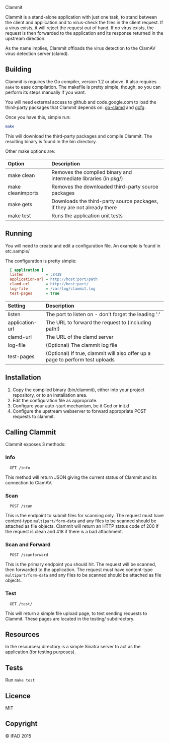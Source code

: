 Clammit

Clammit is a stand-alone application with just one task, to stand between
the client and application and to virus-check the files in the client request.
If a virus exists, it will reject the request out of hand. If no virus exists,
the request is then forwarded to the application and its response returned in
the upstream direction.

As the name implies, Clammit offloads the virus detection to the ClamAV virus
detection server (clamd).

## Building
Clammit is requires the Go compiler, version 1.2 or above. It also requires ```make```
to ease compilation. The makefile is pretty simple, though, so you can perform its
steps manually if you want.

You will need external access to github and code.google.com to load the
third-party packages that Clammit depends on: [go-clamd][] and [gcfg][].

Once you have this, simple run:
```sh
make
```
This will download the third-party packages and compile Clammit. The resulting
binary is found in the bin directory.

Other make options are:

Option            | Description
:-----------------| :------------------------------------------------------------------------
make clean        | Removes the compiled binary and intermediate libraries (in pkg/)
make cleanimports | Removes the downloaded third-party source packages
make gets         | Downloads the third-party source packages, if they are not already there
make test         | Runs the application unit tests

## Running

You will need to create and edit a configuration file. An example is found in etc.sample/

The configuration is pretty simple:

```ini
  [ application ]
  listen          = :8438
  application-url = http://host:port/path
  clamd-url       = http://host:port/
  log-file        = /var/log/clammit.log
  test-pages      = true
```

Setting         | Description
:---------------| :-----------------------------------------------------------------------------
listen          | The port to listen on - don't forget the leading ':'
application-url | The URL to forward the request to (including path!)
clamd-url       | The URL of the clamd server
log-file        | (Optional) The clammit log file
test-pages      | (Optional) If true, clammit will also offer up a page to perform test uploads

## Installation

1. Copy the compiled binary (bin/clammit), either into your project repository, or to an installation area.
2. Edit the configuration file as appropriate.
3. Configure your auto-start mechanism, be it God or init.d
4. Configure the upstream webserver to forward appropriate POST requests to clammit.

## Calling Clammit

Clammit exposes 3 methods:

### Info

```
  GET /info
```

This method will return JSON giving the current status of Clammit and its connection to ClamAV.

### Scan

```
  POST /scan
```

This is the endpoint to submit files for scanning only. The request must have content-type ```multipart/form-data```
and any files to be scanned should be attached as file objects. Clammit will return an HTTP status code of 200 if
the request is clean and 418 if there is a bad attachment.

### Scan and Forward

```
  POST /scanforward
```

This is the primary endpoint you should hit. The request will be scanned, then forwarded to the application.
The request must have content-type ```multipart/form-data```
and any files to be scanned should be attached as file objects.

### Test

```
  GET /test/
```

This will return a simple file upload page, to test sending requests to Clammit. These pages are located in the
testing/ subdirectory.

## Resources

In the resources/ directory is a simple Sinatra server to act as the application (for testing purposes).

## Tests

Run ```make test```

## Licence

MIT

## Copyright

&copy; IFAD 2015

[gcfg]:                http://code.google.com/p/gcfg
[go-clamd]:            http://github.com/dutchcoders/go-clamd
